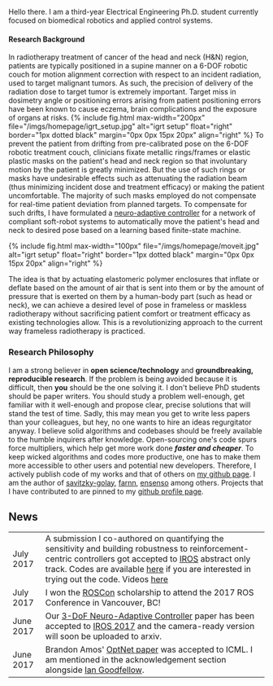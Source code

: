 
Hello there. I am a third-year Electrical Engineering Ph.D. student currently focused on biomedical robotics and applied control systems.

#### Research Background

In radiotherapy treatment of cancer of the head and neck (H&N) region, patients are typically positioned in a supine manner on a 6-DOF robotic couch for motion alignment correction with respect to an incident radiation, used to target malignant tumors. As such, the precision of delivery of the radiation dose to target tumor is extremely important. Target miss in dosimetry angle or positioning errors arising from patient positioning errors have been known to cause eczema, brain complications and the exposure of organs at risks.
{% include fig.html
max-width="200px" file="/imgs/homepage/igrt_setup.jpg" alt="igrt setup"
float="right"  border="1px dotted black"  margin="0px 0px 15px 20px" align="right"
 %}
To prevent the patient from drifting from pre-calibrated pose on the 6-DOF robotic treatment couch, clinicians fixate metallic rings/frames or elastic plastic masks on the patient's head and neck region so that involuntary motion by the patient is greatly minimized. But the use of such rings or masks have undesirable effects such as attenuating the radiation beam (thus minimizing incident dose and treatment efficacy) or making the patient uncomfortable.
The majority of such masks employed do not compensate for real-time patient deviation from planned targets. To compensate for such drifts, I have formulated a [neuro-adaptive controller][iros-paper] for a network of compliant soft-robot systems to automatically move the patient's head and neck to desired pose based on a learning based finite-state machine.

{% include fig.html
max-width="100px" file="/imgs/homepage/moveit.jpg" alt="igrt setup"
float="right"  border="1px dotted black"  margin="0px 0px 15px 20px" align="right"
 %}

The idea is that by actuating elastomeric polymer enclosures that inflate or deflate based on the amount of air that is sent into them or by the amount of pressure that is exerted on them by a human-body part (such as head or neck), we can achieve a desired level of pose in frameless or maskless radiotherapy without sacrificing patient comfort or treatment efficacy as existing technologies allow. This is a revolutionizing approach to the current way frameless radiotherapy is practiced.

<!-- My solution is the only one so far that achieves desired actuation in closed-loop control and in real time without sacrificing time, treatment efficiency or patient comfort -- all based on a data-driven modeling approach and a mathematically proven stable neural-network based controller to compensate for the dynamics of the system. -->

### Research Philosophy

I am a strong believer in **open science/technology** and **groundbreaking, reproducible research**. If the problem is being avoided because it is difficult, then **you** should be the one solving it. I don't believe PhD students should be paper writers. You should study a problem well-enough, get familiar with it well-enough and propose clear, precise solutions that will stand the test of time. Sadly, this may mean you get to write less papers than your colleagues, but hey, no one wants to hire an ideas regurgitator anyway. I believe solid algorithms and codebases should be freely available to the humble inquirers after knowledge. Open-sourcing one's code spurs force multipliers, which help get more work done _**faster and cheaper**_. To keep wicked algorithms and codes more productive, one has to make them more accessible to other users and potential new developers. Therefore, I actively publish code of my works and that of others on [my github page](https://github.com/lakehanne). I am the author of [savitzky-golay](https://github.com/lakehanne/Savitzky-Golay/), [farnn](https://github.com/lakehanne/farnn), [ensenso](https://github.com/lakehanne/ensenso) among others. Projects that I have contributed to are pinned to my [github profile page](https://github.com/lakehanne.git).


## <i class="fa fa-chevron-right"></i> News
<table class="table table-hover">
<tr>
  <td class='col-md-3'>July 2017</td>
  <td> A submission I co-authored on quantifying the sensitivity and building robustness to reinforcement-centric controllers got accepted to  <a href="https://iros2018.com">IROS</a> abstract only track. Codes are available <a href="https://github.com/lakehanne/gps/tree/corl">here</a> if you are interested in trying out the code. Videos <a href="https://www.youtube.com/watch?v=mNpU2oNcPtU&t=14s">here</a></td>
</tr>	
<tr>
  <td class='col-md-3'>July 2017</td>
  <td>I won the  <a href="{{ site.url }}/scholternships#roscon">ROSCon</a> scholarship to attend the 2017 ROS Conference in Vancouver, BC!</td>
</tr>	
<tr>
  <td class='col-md-3'>June 2017</td>
  <td>Our <a href="https://arxiv.org/abs/1703.03821">3-DoF Neuro-Adaptive Controller</a> paper has been accepted to <a href="http://iros2017.org">IROS 2017</a> and the camera-ready version will soon be uploaded to arxiv.</td>
</tr>
<tr>
  <td class='col-md-3'>June 2017</td>
  <td>Brandon Amos' <a href="https://arxiv.org/pdf/1703.00443.pdf">OptNet paper</a> was accepted to ICML. I am mentioned in the acknowledgement section alongside <a href="https://en.wikipedia.org/wiki/Ian_Goodfellow">Ian Goodfellow</a>.</td>
</tr>
</table>

[iros-paper]: https://arxiv.org/abs/1703.03821
